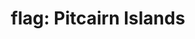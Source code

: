 ---
layout: flags
title: "flag: Pitcairn Islands"
emoji: flag_pitcairn_islands
permalink: 🇵🇳.html
image: assets/img/3moji/flag_pitcairn_islands.png
---